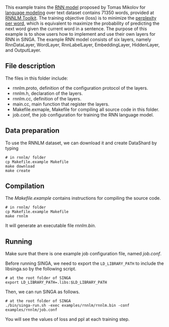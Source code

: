 This example trains the [RNN model](http://www.fit.vutbr.cz/research/groups/speech/publi/2010/mikolov_interspeech2010_IS100722.pdf) proposed by Tomas Mikolov for [language modeling](https://en.wikipedia.org/wiki/Language_model) over text dataset contains 71350 words, provided at [RNNLM Toolkit](https://f25ea9ccb7d3346ce6891573d543960492b92c30.googledrive.com/host/0ByxdPXuxLPS5RFM5dVNvWVhTd0U).
The training objective (loss) is to minimize the [perplexity per word](https://en.wikipedia.org/wiki/Perplexity), which is equivalent to maximize the probability of predicting the next word given the current word in a sentence.
The purpose of this example is to show users how to implement and use their own layers for RNN in SINGA.
The example RNN model consists of six layers, namely RnnDataLayer, WordLayer, RnnLabelLayer, EmbeddingLayer, HiddenLayer, and OutputLayer. 

## File description

The files in this folder include:

* rnnlm.proto, definition of the configuration protocol of the layers.
* rnnlm.h, declaration of the layers.
* rnnlm.cc, definition of the layers.
* main.cc, main function that register the layers.
* Makefile.exmaple, Makefile for compiling all source code in this folder.
* job.conf, the job configuration for training the RNN language model.


## Data preparation

To use the RNNLM dataset, we can download it and create DataShard by typing

    # in rnnlm/ folder
    cp Makefile.example Makefile
    make download
    make create

## Compilation

The *Makefile.example* contains instructions for compiling the source code.

    # in rnnlm/ folder
    cp Makefile.example Makefile
    make rnnlm

It will generate an executable file *rnnlm.bin*.

## Running

Make sure that there is one example job configuration file, named *job.conf*.

Before running SINGA, we need to export the `LD_LIBRARY_PATH` to
include the libsinga.so by the following script.

    # at the root folder of SINGA
    export LD_LIBRARY_PATH=.libs:$LD_LIBRARY_PATH

Then, we can run SINGA as follows. 

    # at the root folder of SINGA
    ./bin/singa-run.sh -exec examples/rnnlm/rnnlm.bin -conf examples/rnnlm/job.conf

You will see the values of loss and ppl at each training step.
